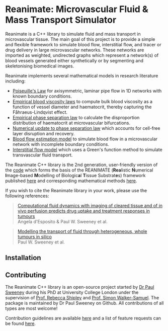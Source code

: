 # Reanimate: Microvascular Fluid & Mass Transport Simulator

Reanimate is a C++ library to simulate fluid and mass transport in microvascular tissue. 
The main goal of this project is to provide a simple and flexible framework to simulate blood flow, interstitial flow, and tracer or drug delivery in large microvascular networks. 
These networks are imported as weighted, undirected graphs which represent a network(s) of blood vessels generated either synthetically or by segmenting and skeletonising biomedical images. 

Reanimate implements several mathematical models in research literature including:
* [Poiseuille's Law](https://www.annualreviews.org/doi/10.1146/annurev.fl.25.010193.000245) for axisymmetric, laminar pipe flow in 1D networks with known boundary conditions.
* [Empirical blood viscosity laws](https://journals.physiology.org/doi/full/10.1152/ajpheart.00297.2005) to compute bulk blood viscosity as a function of vessel diameter and haematocrit, thereby capturing the Fåhraeus-Lindqvist effect.
* [Empirical phase separation law](https://www.ahajournals.org/doi/10.1161/01.res.67.4.826?url_ver=Z39.88-2003&rfr_id=ori:rid:crossref.org&rfr_dat=cr_pub%20%200pubmed) to calculate the disproportion distribution of haematocrit at microvascular bifurcations.
* [Numerical update to phase separation law](https://www.pnas.org/content/117/45/27811) which accounts for cell-free layer disruption and recovery.
* [Blood flow estimation model](https://onlinelibrary.wiley.com/doi/10.1111/j.1549-8719.2012.00184.x) to simulate blood flow in a microvascular network with incomplete boundary conditions.
* [Interstitial flow model](https://journals.plos.org/ploscompbiol/article/comments?id=10.1371/journal.pcbi.1006751) which uses a Green's function method to simulate transvascular fluid transport.

The Reanimate C++ library is the 2nd generation, user-friendly version of the [code](https://zenodo.org/record/1414160#.YXbN7y1Q1bV) which forms the basis of the REANIMATE (**Rea**listic **N**umerical **I**mage-based **M**odelling of Biologic**a**l **T**issue Substrat**e**s) framework published [here](http://www.nature.com/articles/s41551-018-0306-y) and corresponding mathematical methods [here](https://journals.plos.org/ploscompbiol/article/comments?id=10.1371/journal.pcbi.1006751).

If you wish to cite the Reanimate library in your work, please use the following references:
> [Computational fluid dynamics with imaging of cleared tissue and of in vivo perfusion predicts drug uptake and treatment responses in tumours](http://www.nature.com/articles/s41551-018-0306-y)<br>
> Angela d'Esposito & Paul W. Sweeney et al.

> [Modelling the transport of fluid through heterogeneous, whole tumours in silico](https://journals.plos.org/ploscompbiol/article/comments?id=10.1371/journal.pcbi.1006751)<br>
> Paul W. Sweeney et al.

## Installation

## Contributing
The Reanimate C++ library is an open-source project started by [Dr Paul Sweeney](www.psweeney.co.uk) during his PhD at University College London under the supervision of [Prof. Rebecca Shipley](https://mecheng.ucl.ac.uk/people/profile/dr-rebecca-shipley/) and [Prof. Simon Walker-Samuel](http://simonwalkersamuel.com). The package is maintained by Dr Paul Sweeney on Github. All contributions of all types are most welcome!

Contribution guidelines are available [here](https://github.com/psweens/Reanimate/blob/master/CONTRIBUTION.md) and a list of feature requests can be found [here](https://github.com/psweens/Reanimate/projects).
